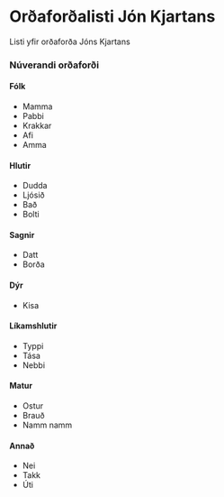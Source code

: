 # Orðaforðalisti Jón Kjartans

Listi yfir orðaforða Jóns Kjartans

### Núverandi orðaforði

#### Fólk

* Mamma
* Pabbi
* Krakkar
* Afi
* Amma

#### Hlutir

* Dudda
* Ljósið
* Bað
* Bolti

#### Sagnir

* Datt
* Borða

#### Dýr

* Kisa

#### Líkamshlutir

* Typpi
* Tása
* Nebbi

#### Matur

* Ostur
* Brauð
* Namm namm

#### Annað

* Nei
* Takk
* Úti
